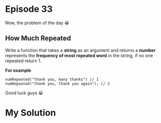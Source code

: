 
# Episode 33

Now, the problem of the day :grinning:
## How Much Repeated

Write a function that takes a **string** as an argument and returns a **number** represents the **frequency of most repeated word** in the string, if no one repeated return 1.

**For example**
```
numRepeated("thank you, many thanks") // 1
numRepeated("thank you, thank you again"); // 2
```

Good luck guys :grinning:


# My Solution

